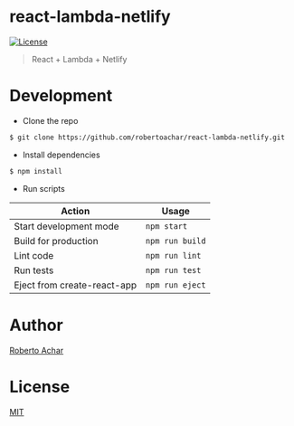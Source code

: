 # react-lambda-netlify

[![License][license-badge]][license-url]

> React + Lambda + Netlify

# Development

- Clone the repo

```bash
$ git clone https://github.com/robertoachar/react-lambda-netlify.git
```

- Install dependencies

```bash
$ npm install
```

- Run scripts

| Action                      | Usage           |
| --------------------------- | --------------- |
| Start development mode      | `npm start`     |
| Build for production        | `npm run build` |
| Lint code                   | `npm run lint`  |
| Run tests                   | `npm run test`  |
| Eject from create-react-app | `npm run eject` |

# Author

[Roberto Achar](https://twitter.com/robertoachar)

# License

[MIT](https://github.com/robertoachar/react-lambda-netlify/blob/master/LICENSE)

[license-badge]: https://img.shields.io/github/license/robertoachar/react-lambda-netlify.svg
[license-url]: https://opensource.org/licenses/MIT
